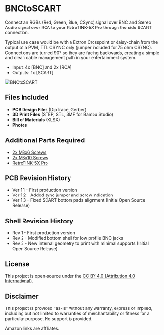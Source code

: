 # BNCtoSCART
Connect an RGBs (Red, Green, Blue, CSync) signal over BNC and Stereo Audio signal over RCA to your RetroTINK-5X Pro through the side SCART connection. 

Typical use case would be with a Extron Crosspoint or daisy-chain from the output of a PVM, TTL CSYNC only (jumper included for 75 ohm CSYNC). Connections are turned 90° so they are facing backwards, creating a simple and clean cable management path in your entertainment system.

- Input: 4x [BNC] and 2x [RCA]
- Outputs: 1x [SCART]

![BNCtoSCART](photos/DSC_8581.jpg)

## Files Included
- **PCB Design Files** (DipTrace, Gerber)
- **3D Print Files** (STEP, STL, 3MF for Bambu Studio)
- **Bill of Materials** (XLSX)
- **Photos**

## Additional Parts Required
- [2x M3x6 Screws](https://amzn.to/43MXFzS)
- [2x M3x10 Screws](https://amzn.to/43MXFzS)
- [RetroTINK-5X Pro](https://www.retrotink.com/product-page/5x-pro)

## PCB Revision History
- Ver 1.1 - First production version
- Ver 1.2 - Added sync jumper and screw indication
- Ver 1.3 - Fixed SCART bottom pads alignment (Initial Open Source Release)

## Shell Revision History
- Rev 1 - First production version
- Rev 2 - Modified bottom shell for low profile BNC jacks
- Rev 3 - New internal geometry to print with minimal supports (Initial Open Source Release)

## License
This project is open-source under the [CC BY 4.0 (Attribution 4.0 International)](https://creativecommons.org/licenses/by/4.0/).

## Disclaimer
This project is provided "as-is" without any warranty, express or implied, including but not limited to warranties of merchantability or fitness for a particular purpose. No support is provided.

Amazon links are affiliates.